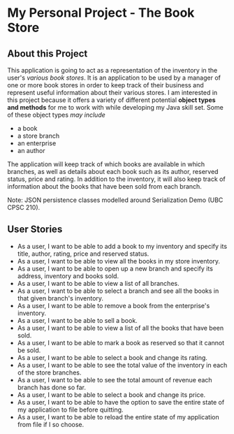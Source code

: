 # My Personal Project - The Book Store

## About this Project

This application is going to act as a representation of
the inventory in the user's *various book stores*. It is an
application to be used by a manager of one or more book 
stores in order to keep track of their business 
and represent useful information about their various stores.
I am interested in this project because it offers a variety of
different potential **object types and methods** for 
me to work with while developing my Java skill set. Some of 
these object types *may include*

- a book
- a store branch
- an enterprise
- an author

The application will keep track of which books are available
in which branches, as well as details about each book such as 
its author, reserved status, price and rating. 
In addition to the inventory, it will also keep track of 
information about the books that have been sold from each 
branch.

Note: JSON persistence classes modelled around Serialization Demo (UBC CPSC 210).

## User Stories

- As a user, I want to be able to add a book to my inventory 
and specify its title, author, rating, price and reserved 
status.
- As a user, I want to be able to view all the books in my
store inventory.
- As a user, I want to be able to open up a new branch and specify
its address, inventory and books sold.
- As a user, I want to be able to view a list of all branches.
- As a user, I want to be able to select a branch and see all 
the books in that given branch's inventory.
- As a user, I want to be able to remove a book from the
enterprise's inventory.
- As a user, I want to be able to sell a book.
- As a user, I want to be able to view a list of all the books
that have been sold.
- As a user, I want to be able to mark a book as reserved so 
that it cannot be sold.
- As a user, I want to be able to select a book and change its
rating.
- As a user, I want to be able to see the total value of
the inventory in each of the store branches.
- As a user, I want to be able to see the total amount of
revenue each branch has done so far.
- As a user, I want to be able to select a book and change its
  price.
- As a user, I want to be able to have the option to save the
  entire state of my application to file before quitting.
- As a user, I want to be able to reload the entire state of my 
  application from file if I so choose.